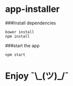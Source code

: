 # app-installer

###Install dependencies
```{r, engine='bash', count_lines}
bower install
npm install
```
###start the app
```{r, engine='bash', count_lines}
npm start
```
# Enjoy ¯\\\_(ツ)\_/¯
